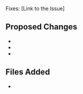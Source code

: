 Fixes: [Link to the Issue] 
<!-- Add your Proposed Changes here -->
## Proposed Changes
- 
- 
- 
<!-- Add the Name of your file you are adding or updating -->
## Files Added
- 
<!-- Just put a 'X' between the Blocks if the Checklist condition is being satistfied ->
## Checklist 
- [] Coding Conventions are followed.
- [] Comments are used for Documenting the Code.
- [] Correct File Names are mentioned.

Thanks!
